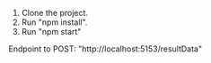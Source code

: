 
1. Clone the project.
2. Run "npm install".
3. Run "npm start" 


Endpoint to POST: "http://localhost:5153/resultData"
